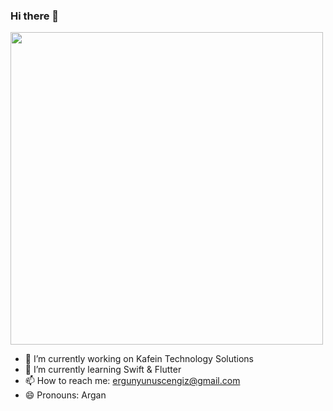 ### Hi there 👋

<img src="https://c.tenor.com/p9pPNUHetWIAAAAd/steve-carell-its-britney-bitch.gif" width="500px">

- 🔭 I’m currently working on Kafein Technology Solutions
- 🌱 I’m currently learning Swift & Flutter
- 📫 How to reach me: ergunyunuscengiz@gmail.com
- 😄 Pronouns: Argan
